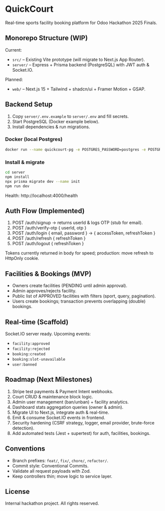 # QuickCourt

Real-time sports facility booking platform for Odoo Hackathon 2025 Finals.

## Monorepo Structure (WIP)

Current:
- `src/` – Existing Vite prototype (will migrate to Next.js App Router).
- `server/` – Express + Prisma backend (PostgreSQL) with JWT auth & Socket.IO.

Planned:
- `web/` – Next.js 15 + Tailwind + shadcn/ui + Framer Motion + GSAP.

## Backend Setup

1. Copy `server/.env.example` to `server/.env` and fill secrets.
2. Start PostgreSQL (Docker example below).
3. Install dependencies & run migrations.

### Docker (local Postgres)

```bash
docker run --name quickcourt-pg -e POSTGRES_PASSWORD=postgres -e POSTGRES_USER=postgres -e POSTGRES_DB=quickcourt -p 5432:5432 -d postgres:16
```

### Install & migrate

```bash
cd server
npm install
npx prisma migrate dev --name init
npm run dev
```

Health: http://localhost:4000/health

## Auth Flow (Implemented)

1. POST /auth/signup -> returns userId & logs OTP (stub for email).
2. POST /auth/verify-otp { userId, otp }
3. POST /auth/login { email, password } -> { accessToken, refreshToken }
4. POST /auth/refresh { refreshToken }
5. POST /auth/logout { refreshToken }

Tokens currently returned in body for speed; production: move refresh to HttpOnly cookie.

## Facilities & Bookings (MVP)

- Owners create facilities (PENDING until admin approval).
- Admin approves/rejects facility.
- Public list of APPROVED facilities with filters (sport, query, pagination).
- Users create bookings; transaction prevents overlapping (double) bookings.

## Real-time (Scaffold)

Socket.IO server ready. Upcoming events:
- `facility:approved`
- `facility:rejected`
- `booking:created`
- `booking:slot-unavailable`
- `user:banned`

## Roadmap (Next Milestones)

1. Stripe test payments & Payment Intent webhooks.
2. Court CRUD & maintenance block logic.
3. Admin user management (ban/unban) + facility analytics.
4. Dashboard stats aggregation queries (owner & admin).
5. Migrate UI to Next.js, integrate auth & real-time.
6. Emit & consume Socket.IO events in frontend.
7. Security hardening (CSRF strategy, logger, email provider, brute-force detection).
8. Add automated tests (Jest + supertest) for auth, facilities, bookings.

## Conventions

- Branch prefixes: `feat/`, `fix/`, `chore/`, `refactor/`.
- Commit style: Conventional Commits.
- Validate all request payloads with Zod.
- Keep controllers thin; move logic to service layer.

## License

Internal hackathon project. All rights reserved.
